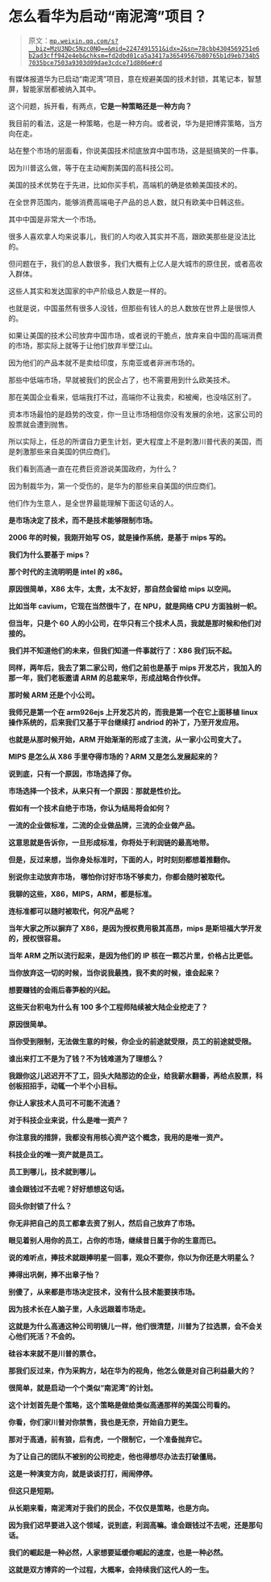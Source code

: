 # 怎么看华为启动“南泥湾”项目？

> 原文：[`mp.weixin.qq.com/s?__biz=MzU3NDc5Nzc0NQ==&mid=2247491551&idx=2&sn=78cbb4304569251e6b2ad3cff942e4eb&chksm=fd2dbd01ca5a3417a36549567b80765b1d9eb734b57035bce7503a9303d09dae3cdce71d806e#rd`](http://mp.weixin.qq.com/s?__biz=MzU3NDc5Nzc0NQ==&mid=2247491551&idx=2&sn=78cbb4304569251e6b2ad3cff942e4eb&chksm=fd2dbd01ca5a3417a36549567b80765b1d9eb734b57035bce7503a9303d09dae3cdce71d806e#rd)

有媒体报道华为已启动“南泥湾”项目，意在规避美国的技术封锁，其笔记本，智慧屏，智能家居都被纳入其中。 

这个问题，拆开看，有两点，**它是一种策略还是一种方向？**

我目前的看法，这是一种策略，也是一种方向。或者说，华为是把博弈策略，当方向在走。 

站在整个市场的层面看，你说美国技术彻底放弃中国市场，这是挺搞笑的一件事。 

因为川普这么做，等于在主动阉割美国的高科技公司。 

美国的技术优势在于先进，比如你买手机，高端机的确是依赖美国技术的。

在全世界范围内，能够消费高端电子产品的总人数，就只有欧美中日韩这些。 

其中中国是非常大一个市场。

很多人喜欢拿人均来说事儿，我们的人均收入其实并不高，跟欧美那些是没法比的。

但问题在于，我们的总人数很多，我们大概有上亿人是大城市的原住民，或者高收入群体。

这些人其实和发达国家的中产阶级总人数是一样的。

也就是说，中国虽然有很多人没钱，但那些有钱人的总人数放在世界上是很惊人的。

如果让美国的技术公司放弃中国市场，或者说的干脆点，放弃来自中国的高端消费的市场，那实际上就等于让他们放弃半壁江山。 

因为他们的产品本就不是卖给印度，东南亚或者非洲市场的。

那些中低端市场，早就被我们的民企占了，也不需要用到什么欧美技术。

那在美国企业看来，低端我打不过，高端你不让我卖，和被阉，也没啥区别了。

资本市场最怕的是趋势的改变，你一旦让市场相信你没有发展的余地，这家公司的股票就会遭到抛售。

所以实际上，任总的所谓自力更生计划，更大程度上不是刺激川普代表的美国，而是刺激那些来自美国的供应商们。 

我们看到高通一直在花费巨资游说美国政府，为什么？

因为制裁华为，第一个受伤的，是华为的那些来自美国的供应商们。

他们作为生意人，是全世界最能理解下面这句话的人。

**是市场决定了技术，而不是技术能够限制市场。**

**2006 年的时候，我刚开始写 OS，就是操作系统，是基于 mips 写的。**

**我们为什么要基于 mips？**

**那个时代的主流明明是 intel 的 x86。**

**原因很简单，X86 太牛，太贵，太不友好，那自然会留给 mips 以空间。**

**比如当年 cavium，它现在当然很牛了，在 NPU，就是网络 CPU 方面独树一帜。**

**但当年，只是个 60 人的小公司，在华只有三个技术人员，我就是那时候和他们对接的。**

**我们并不知道他们的未来，但我们知道一件事就行了：X86 我们玩不起。** 

**同样，两年后，我去了第二家公司，他们之前也是基于 mips 开发芯片，我加入的那一年，我们老板邀请 ARM 的总裁来华，形成战略合作伙伴。**

**那时候 ARM 还是个小公司。**

**我师兄是第一个在 arm926ejs 上开发芯片的，而我是第一个在它上面移植 linux 操作系统的，后来我们又基于平台继续打 andriod 的补丁，乃至开发应用。**

**也就是从那时候开始，ARM 开始渐渐的形成了主流，从一家小公司变大了。**

**MIPS 是怎么从 X86 手里夺得市场的？ARM 又是怎么发展起来的？**

**说到底，只有一个原因，市场选择了你。**

**市场选择一个技术，从来只有一个原因：那就是性价比。**

**假如有一个技术自绝于市场，你认为结局将会如何？** 

**一流的企业做标准，二流的企业做品牌，三流的企业做产品。**

**这意思就是告诉你，一旦形成标准，你将处于利润链的最高地带。**

**但是，反过来想，当你身处标准时，下面的人，时时刻刻都想着推翻你。**

**别说你主动放弃市场， 哪怕你讨好市场不够卖力，你都会随时被取代。**

**我聊的这些，X86，MIPS，ARM，都是标准。**

**连标准都可以随时被取代，何况产品呢？**

**当年大家之所以摒弃了 X86，是因为授权费用极其高昂，mips 是斯坦福大学开发的，授权很容易。**

**当年 ARM 之所以流行起来，是因为他们的 IP 核在一颗芯片里，价格占比更低。**

**当你放弃这一切的时候，当你说我最拽，我不卖的时候，谁会起来？** 

**想要赚钱的会雨后春笋般的兴起。** 

**这些天台积电为什么有 100 多个工程师陆续被大陆企业挖走了？** 

**原因很简单。**

**当你受到限制，无法做生意的时候，你企业的前途就受限，员工的前途就受限。**

**谁出来打工不是为了钱？不为钱难道为了理想么？**

**我跟你这儿迟迟开不了工，回头大陆那边的企业，给我薪水翻番，再给点股票，科创板招招手，动辄一个半个小目标。** 

**你让人家技术人员可不可能不流通？**

**对于科技企业来说，什么是唯一资产？** 

**你注意我的措辞，我都没有用核心资产这个概念，我用的是唯一资产。**

**科技企业的唯一资产就是员工。**

**员工到哪儿，技术就到哪儿。** 

**谁会跟钱过不去呢？好好想想这句话。**

**回头你封锁了什么？**

**你无非把自己的员工都拿去资了别人，然后自己放弃了市场。**

**眼见着别人用你的员工，占你的市场，继续昔日属于你的生意而已。** 

**说的难听点，捧技术就跟捧明星一回事，观众不要你，你以为你还是大明星么？** 

**捧得出巩俐，捧不出章子怡？**

**别傻了，**从来都是市场决定技术，没有什么技术能要挟市场。****

**因为技术长在人脑子里，人永远跟着市场走。**

**这就是为什么高通这种公司明镜儿一样，他们很清楚，川普为了拉选票，会不会关心他们死活？不会的。**

**硅谷本来就不是川普的票仓。** 

**那我们反过来，作为采购方，站在华为的视角，他怎么做是对自己利益最大的？**

**很简单，就是启动一个个类似“南泥湾”的计划。**

**这个计划首先是个策略，这个策略是做给类似高通那样的美国公司看的。**

**你看，你们家川普对你禁售，我也是无奈，开始自力更生。** 

**那对于高通，前有狼，后有虎，一个限制它，一个准备抛弃它。** 

**为了让自己的团队不被别的公司挖走，他也得想尽办法去打破僵局。**

**这是一种演变方向，就是谈谈打打，闹闹停停。**

**但这只是短期。**

**从长期来看，南泥湾对于我们的民企，不仅仅是策略，也是方向。**

**因为我们迟早要进入这个领域，说到底，利润高嘛。谁会跟钱过不去呢，还是那句话。**

****我们的崛起是一种必然，人家想要延缓你崛起的速度，也是一种必然。**** 

**这就是双方博弈的一个过程，大概率，会持续我们这代人的一生。**